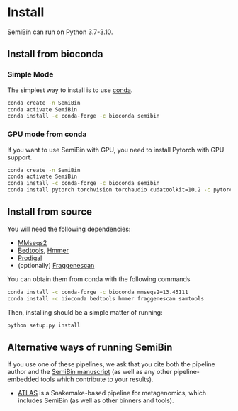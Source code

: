# Install

SemiBin can run on Python 3.7-3.10.

## Install from bioconda

### Simple Mode

The simplest way to install is to use [conda](https://conda.io/).

```bash
conda create -n SemiBin
conda activate SemiBin
conda install -c conda-forge -c bioconda semibin
```

### GPU mode from conda

If you want to use SemiBin with GPU, you need to install Pytorch with GPU support.

```bash
conda create -n SemiBin
conda activate SemiBin
conda install -c conda-forge -c bioconda semibin
conda install pytorch torchvision torchaudio cudatoolkit=10.2 -c pytorch-lts
```

## Install from source

You will need the following dependencies:
- [MMseqs2](https://github.com/soedinglab/MMseqs2)
- [Bedtools](http://bedtools.readthedocs.org/]), [Hmmer](http://hmmer.org/)
- [Prodigal](https://github.com/hyattpd/Prodigal)
- (optionally) [Fraggenescan](https://sourceforge.net/projects/fraggenescan/)


You can obtain them from conda with the following commands

```bash
conda install -c conda-forge -c bioconda mmseqs2=13.45111
conda install -c bioconda bedtools hmmer fraggenescan samtools
```

Then, installing should be a simple matter of running:

```bash
python setup.py install
```

## Alternative ways of running SemiBin

If you use one of these pipelines, we ask that you cite both the pipeline author and the [SemiBin manuscript](https://www.nature.com/articles/s41467-022-29843-y) (as well as any other pipeline-embedded tools which contribute to your results).

- [ATLAS](https://metagenome-atlas.github.io/) is a Snakemake-based pipeline for metagenomics, which includes SemiBin (as well as other binners and tools).



